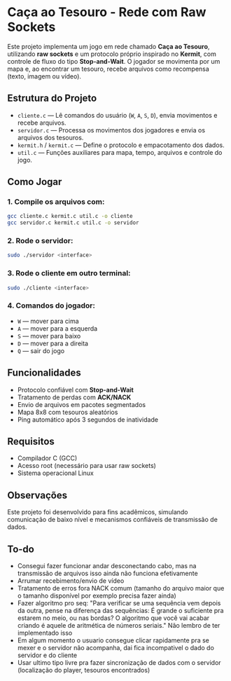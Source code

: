 # Caça ao Tesouro - Rede com Raw Sockets

Este projeto implementa um jogo em rede chamado **Caça ao Tesouro**, utilizando **raw sockets** e um protocolo próprio inspirado no **Kermit**, com controle de fluxo do tipo **Stop-and-Wait**. O jogador se movimenta por um mapa e, ao encontrar um tesouro, recebe arquivos como recompensa (texto, imagem ou vídeo).

## Estrutura do Projeto

- `cliente.c` — Lê comandos do usuário (`W`, `A`, `S`, `D`), envia movimentos e recebe arquivos.
- `servidor.c` — Processa os movimentos dos jogadores e envia os arquivos dos tesouros.
- `kermit.h` / `kermit.c` — Define o protocolo e empacotamento dos dados.
- `util.c` — Funções auxiliares para mapa, tempo, arquivos e controle do jogo.

## Como Jogar

### 1. Compile os arquivos com:

```bash
gcc cliente.c kermit.c util.c -o cliente
gcc servidor.c kermit.c util.c -o servidor
```

### 2. Rode o servidor:

```bash
sudo ./servidor <interface>
```

### 3. Rode o cliente em outro terminal:

```bash
sudo ./cliente <interface>
```

### 4. Comandos do jogador:

- `W` — mover para cima
- `A` — mover para a esquerda
- `S` — mover para baixo
- `D` — mover para a direita
- `Q` — sair do jogo

## Funcionalidades

- Protocolo confiável com **Stop-and-Wait**
- Tratamento de perdas com **ACK/NACK**
- Envio de arquivos em pacotes segmentados
- Mapa 8x8 com tesouros aleatórios
- Ping automático após 3 segundos de inatividade

## Requisitos

- Compilador C (GCC)
- Acesso root (necessário para usar raw sockets)
- Sistema operacional Linux

## Observações

Este projeto foi desenvolvido para fins acadêmicos, simulando comunicação de baixo nível e mecanismos confiáveis de transmissão de dados.

## To-do
- Consegui fazer funcionar andar desconectando cabo, mas na transmissão de arquivos isso ainda não funciona efetivamente
- Arrumar recebimento/envio de vídeo
- Tratamento de erros fora NACK comum (tamanho do arquivo maior que o tamanho disponível por exemplo precisa fazer ainda)
- Fazer algoritmo pro seq: "Para verificar se uma sequência vem depois da outra, pense na diferença das sequências: É grande o suficiente pra estarem no meio, ou nas bordas? O algoritmo que você vai acabar criando é aquele de aritmética de números seriais." Não lembro de ter implementado isso
- Em algum momento o usuario consegue clicar rapidamente pra se mexer e o servidor não acompanha, dai fica incompativel o dado do servidor e do cliente
- Usar ultimo tipo livre pra fazer sincronização de dados com o servidor (localização do player, tesouros encontrados)
